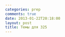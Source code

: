 ```yaml
---
categories: prep
comments: true
date: 2013-01-22T20:18:00
layout: post
title: Темы для 325
---
```


